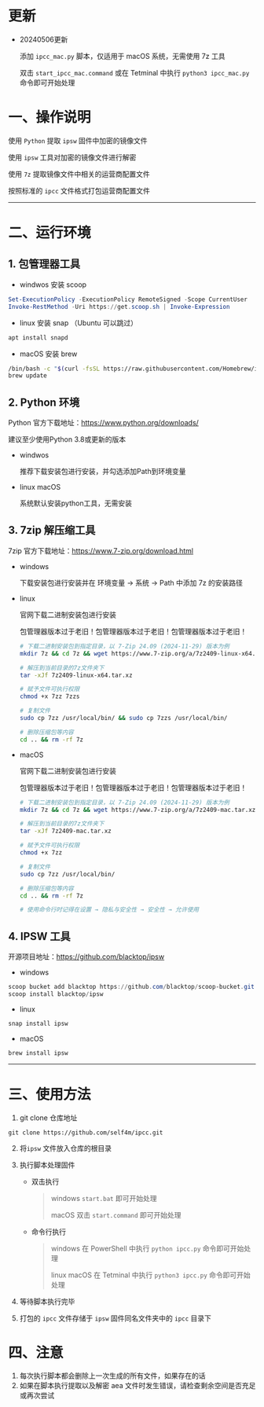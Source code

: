 # 更新

- 20240506更新

  添加 `ipcc_mac.py` 脚本，仅适用于 macOS 系统，无需使用 7z 工具  

  双击 `start_ipcc_mac.command` 或在 Tetminal 中执行 `python3 ipcc_mac.py` 命令即可开始处理  

# 一、操作说明

使用 `Python` 提取 `ipsw` 固件中加密的镜像文件  

使用 `ipsw` 工具对加密的镜像文件进行解密  

使用 `7z` 提取镜像文件中相关的运营商配置文件  

按照标准的 `ipcc` 文件格式打包运营商配置文件  

---

# 二、运行环境

## 1. 包管理器工具

- windwos 安装 scoop

```powershell
Set-ExecutionPolicy -ExecutionPolicy RemoteSigned -Scope CurrentUser
Invoke-RestMethod -Uri https://get.scoop.sh | Invoke-Expression
```

- linux 安装 snap （Ubuntu 可以跳过）

```bash
apt install snapd
```

- macOS 安装 brew 

```bash
/bin/bash -c "$(curl -fsSL https://raw.githubusercontent.com/Homebrew/install/HEAD/install.sh)"
brew update
```



## 2. Python 环境

Python 官方下载地址：https://www.python.org/downloads/

建议至少使用Python 3.8或更新的版本

- windwos

  推荐下载安装包进行安装，并勾选添加Path到环境变量

- linux macOS 

  系统默认安装python工具，无需安装

  

## 3. 7zip 解压缩工具

7zip 官方下载地址：https://www.7-zip.org/download.html

- windows 

  下载安装包进行安装并在 环境变量 → 系统 → Path 中添加 7z 的安装路径

- linux

  官网下载二进制安装包进行安装

  包管理器版本过于老旧！包管理器版本过于老旧！包管理器版本过于老旧！

  ```bash
  # 下载二进制安装包到指定目录，以 7-Zip 24.09 (2024-11-29) 版本为例
  mkdir 7z && cd 7z && wget https://www.7-zip.org/a/7z2409-linux-x64.tar.xz
  
  # 解压到当前目录的7z文件夹下
  tar -xJf 7z2409-linux-x64.tar.xz
  
  # 赋予文件可执行权限
  chmod +x 7zz 7zzs
  
  # 复制文件
  sudo cp 7zz /usr/local/bin/ && sudo cp 7zzs /usr/local/bin/
  
  # 删除压缩包等内容
  cd .. && rm -rf 7z
  ```

- macOS

  官网下载二进制安装包进行安装
  
  包管理器版本过于老旧！包管理器版本过于老旧！包管理器版本过于老旧！

  ```bash
  # 下载二进制安装包到指定目录，以 7-Zip 24.09 (2024-11-29) 版本为例
  mkdir 7z && cd 7z && wget https://www.7-zip.org/a/7z2409-mac.tar.xz
  
  # 解压到当前目录的7z文件夹下
  tar -xJf 7z2409-mac.tar.xz
  
  # 赋予文件可执行权限
  chmod +x 7zz
  
  # 复制文件
  sudo cp 7zz /usr/local/bin/
  
  # 删除压缩包等内容
  cd .. && rm -rf 7z
  
  # 使用命令行时记得在设置 → 隐私与安全性 → 安全性 → 允许使用
  ```
  
  

## 4. IPSW 工具

开源项目地址：https://github.com/blacktop/ipsw

- windows

```powershell
scoop bucket add blacktop https://github.com/blacktop/scoop-bucket.git 
scoop install blacktop/ipsw
```

- linux

```bash
snap install ipsw
```

- macOS 

```bash
brew install ipsw
```

---


# 三、使用方法
1. git clone 仓库地址
```
git clone https://github.com/self4m/ipcc.git
```
2. 将`ipsw` 文件放入仓库的根目录

3. 执行脚本处理固件

   - 双击执行

     > windows  `start.bat` 即可开始处理
     >
     > macOS 双击 `start.command` 即可开始处理

   - 命令行执行

     >windows 在 PowerShell 中执行 `python ipcc.py` 命令即可开始处理
     >
     >linux macOS 在 Tetminal 中执行 `python3 ipcc.py` 命令即可开始处理

4. 等待脚本执行完毕
5. 打包的 `ipcc` 文件存储于 `ipsw`  固件同名文件夹中的 `ipcc`  目录下
# 四、注意
1. 每次执行脚本都会删除上一次生成的所有文件，如果存在的话
2. 如果在脚本执行提取以及解密 aea 文件时发生错误，请检查剩余空间是否充足或再次尝试
